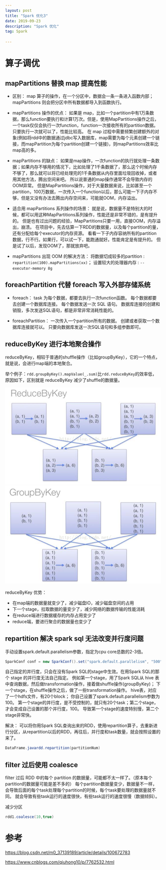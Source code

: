 ```yaml
---
layout: post
title: "Spark 优化3"
date: 2019-09-23
description: "Spark 优化"
tag: Spark

---
```


# 算子调优

## mapPartitions 替换 map 提高性能

- 区别：
map 算子的操作，在一个分区中，数据会一条一条进入函数内部；
mapPartitions 则会把分区中所有数据都导入到函数执行。

- mapPartitions 操作的优点：
如果是 map，比如一个partition中有1万条数据，那么function要执行和计算1万次。但是，使用MapPartitions操作之后，一个task仅仅会执行一次function，function一次接收所有的partition数据。只要执行一次就可以了，性能比较高。
在 map 过程中需要频繁创建额外的对象(例如将rdd中的数据通过jdbc写入数据库，map需要为每个元素创建一个链接，而mapPartition为每个partition创建一个链接)，则mapPartitions效率比map高的多。

- mapPartitions 的缺点：
如果是map操作，一次function的执行就处理一条数据；如果内存不够用的情况下，比如处理了1千条数据了，那么这个时候内存不够了，那么就可以将已经处理完的1千条数据从内存里面垃圾回收掉，或者用其他方法，腾出空间来吧。
所以说普通的map操作通常不会导致内存的OOM异常。
但是MapPartitions操作，对于大量数据来说，比如甚至一个partition，100万数据，一次传入一个function以后，那么可能一下子内存不够，但是又没有办法去腾出内存空间来，可能就OOM，内存溢出。

- 适合用 mapPartitions 系列操作的场景：
就是说，数据量不是特别大的时候，都可以用这种MapPartitions系列操作，性能还是非常不错的，是有提升的。
但是也有过出问题的经验，MapPartitions只要一用，直接OOM，内存溢出，崩溃。
在项目中，先去估算一下RDD的数据量，以及每个partition的量，还有分配给每个executor的内存资源。
看看一下子内存容纳所有的partition数据，行不行。如果行，可以试一下，能跑通就好。性能肯定是有提升的。
但是试了以后，发现OOM了，那就放弃吧。

- mapPartitions 出现 OOM 的解决方法：
将数据切成较多的partition : `repartition(100).mapPartitions(xx)`；
设置较大的处理器内存 : `--executor-memory 8g`



## foreachPartition 代替 foreach 写入外部存储系统

- foreach：
task 为每个数据，都要去执行一次function函数。
每个数据都要去创建一个数据库连接。
每个数据发送一次 SQL 语句。
数据库连接的创建和销毁，多次发送SQL语句，都是非常非常消耗性能的。

- foreachPartition：
一次传入一个partition所有的数据。
创建或者获取一个数据库连接就可以。
只要向数据库发送一次SQL语句和多组参数即可。



## reduceByKey 进行本地聚合操作

reduceByKey，相较于普通的shuffle操作（比如groupByKey），它的一个特点，就是说，会进行map端的本地聚合。

举个例子：`rdd.groupByKey().mapValue(_.sum)`比`rdd.reduceByKey`的效率低，
原因如下，区别就是 reduceByKey 减少了shuffle的数据量。

![png](/images/posts/all/ReduceByKey.png)
![png](/images/posts/all/GroupByKey.png)

reduceByKey 优势：
- 在map端的数据量就变少了，减少磁盘IO，减少磁盘空间的占用
- 下一个stage，拉取数据的量变少了，减少网络的数据传输的性能消耗
- 在reduce端进行数据缓存的内存占用变少了
- reduce端，要进行聚合的数据量也变少了



## repartition 解决 spark sql 无法改变并行度问题

手动设置spark.default.parallelism参数，指定为cpu core总数的2-3倍。
```java
SparkConf conf = new SparkConf().set("spark.default.parallelism", "500") 
```

自己指定的并行度，只会在没有Spark SQL的stage中生效。在用Spark SQL的那个 stage 的并行度无法自己指定。
例如第一个stage，用了Spark SQL从 hive 表中查询数据，然后做transformation操作，接着做shuffle操作(groupByKey)；
下一个stage，在shuffle操作之后，做了一些transformation操作。
hive表，对应了一个hdfs文件，有20个block；
你自己设置了spark.default.parallelism参数为100。
第一个stage的并行度，是不受控制的，就只有20个task；第二个stage，才会变成自己设置的那个并行度，100。
导致第一个stage的速度特别慢，第二个stage非常快。


解决：
可以将你用Spark SQL查询出来的RDD，使用repartition算子，去重新进行分区，从repartition以后的RDD，再往后，并行度和task数量，就会按照设置的来了。

```java
DataFrame.javardd.repartition(partitionNum)
```


## filter 过后使用 coalesce

filter 过后 RDD 中的每个 partition 的数据量，可能都不太一样了。（原本每个partition的数据量可能是差不多的）
每个partition数据量变少，数据量不一样，会导致后面的每个task处理每个partition的时候，每个task要处理的数据量就不同。
就会导致有些task运行的速度很快，有些task运行的速度很慢（数据倾斜）。

减少分区
```java
rdd1.coalesce(10,true)
```


# 参考

https://blog.csdn.net/m0_37139189/article/details/100672783

https://www.cnblogs.com/qiuhong10/p/7762532.html

